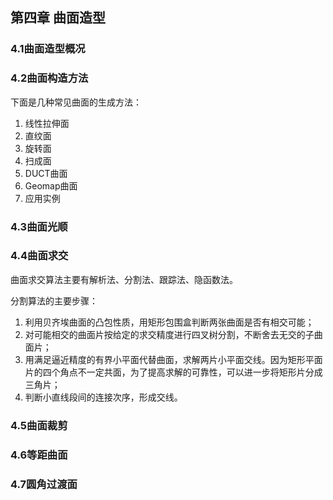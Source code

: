 ## 第四章 曲面造型 ##

### 4.1曲面造型概况 ###

### 4.2曲面构造方法 ###

下面是几种常见曲面的生成方法：

1. 线性拉伸面
2. 直纹面
3. 旋转面
4. 扫成面
5. DUCT曲面
6. Geomap曲面
7. 应用实例

### 4.3曲面光顺 ###

### 4.4曲面求交 ###

曲面求交算法主要有解析法、分割法、跟踪法、隐函数法。

分割算法的主要步骤：

1. 利用贝齐埃曲面的凸包性质，用矩形包围盒判断两张曲面是否有相交可能；
2. 对可能相交的曲面片按给定的求交精度进行四叉树分割，不断舍去无交的子曲面片；
3. 用满足逼近精度的有界小平面代替曲面，求解两片小平面交线。因为矩形平面片的四个角点不一定共面，为了提高求解的可靠性，可以进一步将矩形片分成三角片；
4. 判断小直线段间的连接次序，形成交线。

### 4.5曲面裁剪 ###

### 4.6等距曲面 ###

### 4.7圆角过渡面 ###

